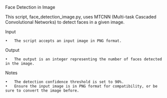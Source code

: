 Face Detection in Image

This script, face_detection_image.py, uses MTCNN (Multi-task Cascaded Convolutional Networks) to detect faces in a given image.

Input

	•	The script accepts an input image in PNG format.

Output

	•	The output is an integer representing the number of faces detected in the image.

Notes

	•	The detection confidence threshold is set to 90%.
	•	Ensure the input image is in PNG format for compatibility, or be sure to convert the image before.
